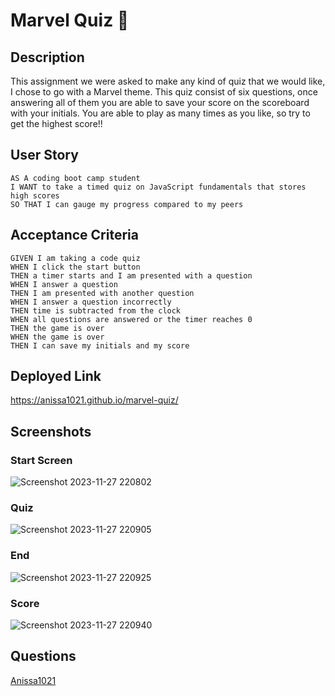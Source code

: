 # Marvel Quiz 🦸

## Description 
This assignment we were asked to make any kind of quiz that we would like, I chose to go with a Marvel theme. This quiz consist of six questions, once answering all of them you are able to save your score on the scoreboard with your initials. You are able to play as many times as you like, so try to get the highest score!!
## User Story 
```
AS A coding boot camp student
I WANT to take a timed quiz on JavaScript fundamentals that stores high scores
SO THAT I can gauge my progress compared to my peers
```
## Acceptance Criteria
```
GIVEN I am taking a code quiz
WHEN I click the start button
THEN a timer starts and I am presented with a question
WHEN I answer a question
THEN I am presented with another question
WHEN I answer a question incorrectly
THEN time is subtracted from the clock
WHEN all questions are answered or the timer reaches 0
THEN the game is over
WHEN the game is over
THEN I can save my initials and my score
```
## Deployed Link
https://anissa1021.github.io/marvel-quiz/

## Screenshots
### Start Screen
![Screenshot 2023-11-27 220802](https://github.com/Anissa1021/marvel-quiz/assets/144497679/5271a267-352b-420d-9f7a-93ef19a97d6a)

### Quiz
![Screenshot 2023-11-27 220905](https://github.com/Anissa1021/marvel-quiz/assets/144497679/9f7fe89c-d47a-49a3-af4b-baab21e95918)

### End
![Screenshot 2023-11-27 220925](https://github.com/Anissa1021/marvel-quiz/assets/144497679/5aae9042-f8a3-4550-8f46-883539c905e6)

### Score
![Screenshot 2023-11-27 220940](https://github.com/Anissa1021/marvel-quiz/assets/144497679/96cc40d6-99f5-4fe8-ac21-f191eb9266c6)

## Questions
[Anissa1021](https://github.com/Anissa1021)
